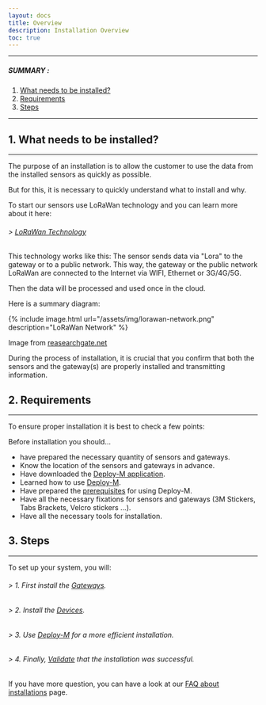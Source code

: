 ```yaml
---
layout: docs
title: Overview
description: Installation Overview
toc: true
---
```


---------------------------------------

##### SUMMARY : 

1. [What needs to be installed?](./#1-what-needs-to-be-installed)
2. [Requirements](./#2-requirements)
3. [Steps](./#3-steps)

---------------------------------------




## 1. What needs to be installed?
---------------------------------------

The purpose of an installation is to allow the customer to use the data from the installed sensors as quickly as possible. 

But for this, it is necessary to quickly understand what to install and why. 

To start our sensors use LoRaWan technology and you can learn more about it here: 

###### > [LoRaWan Technology](../../../technical/lorawan/lorawan-technology)

This technology works like this: 
The sensor sends data via "Lora" to the gateway or to a public network. This way, the gateway or the public network LoRaWan are connected to the Internet via WIFI, Ethernet or 3G/4G/5G. 

Then the data will be processed and used once in the cloud.

Here is a summary diagram: 


{% include image.html url="/assets/img/lorawan-network.png" description="LoRaWan Network" %}

Image from [reasearchgate.net](https://www.researchgate.net/publication/323620460_IoT-based_wireless_seismic_quality_control/figures?lo=1)


During the process of installation, it is crucial that you confirm that both the sensors and the gateway(s) are properly installed and transmitting information.



## 2. Requirements
---------------------------------------

To ensure proper installation it is best to check a few points:

Before installation you should...

- have prepared the necessary quantity of sensors and gateways.
- Know the location of the sensors and gateways in advance.
- Have downloaded the [Deploy-M application](../../deploy-m/download-the-app).
- Learned how to use [Deploy-M](../../deploy-m/app-guide).
- Have prepared the [prerequisites](../../deploy-m/app-guide/#1-requirements) for using Deploy-M.
- Have all the necessary fixations for sensors and gateways (3M Stickers, Tabs Brackets, Velcro stickers ...).
- Have all the necessary tools for installation.

## 3. Steps
---------------------------------------

To set up your system, you will: 

###### > 1. First install the [Gateways](../../lorawan/gateway-installation).

###### > 2. Install the [Devices](../../lorawan/device-declaration).

###### > 3. Use [Deploy-M](../../deploy-m/app-guide) for a more efficient installation.

###### > 4. Finally, [Validate](../../quick-start/validation-of-a-successfull-installation) that the installation was successful.

If you have more question, you can have a look at our [FAQ about installations](../faq-about-installations) page.
